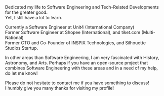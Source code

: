 Dedicated my life to Software Engineering and Tech-Related Developments for the greater good.<br>
Yet, I still have a lot to learn.<br>

Currently a Software Engineer at Unit4 (International Company)<br>
Former Software Engineer at Shopee (International), and tiket.com (Multi-National)<br>
Former CTO and Co-Founder of INSPIX Technologies, and Silhouette Studios Startup.

In other areas than Software Engineering, I am very fascinated with History, Astronomy, and Arts. Perhaps if you have an open-source project that combines Software Engineering with these areas and in a need of my help, do let me know!

Please do not hesitate to contact me if you have something to discuss!<br>
I humbly give you many thanks for visiting my profile!
